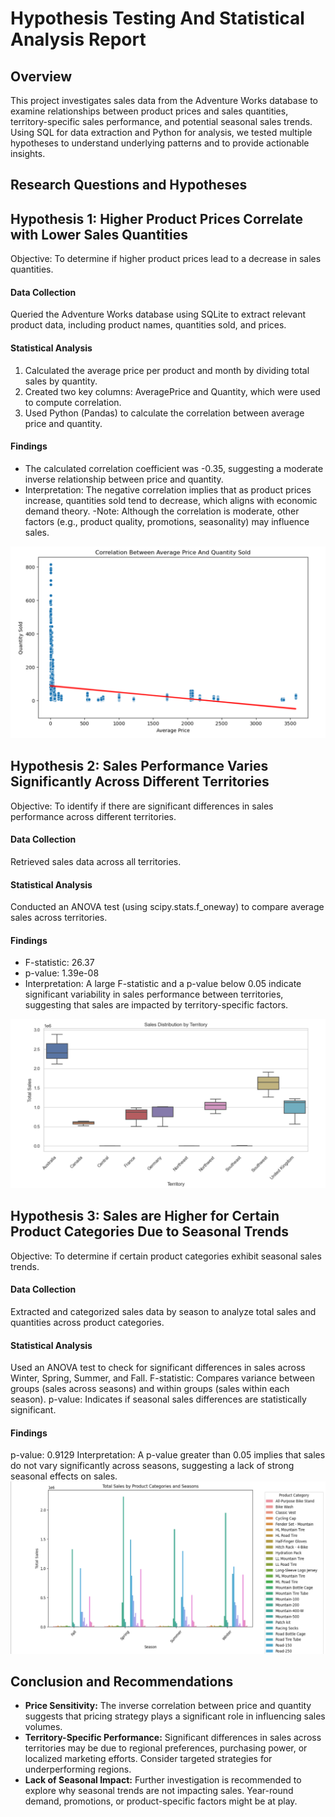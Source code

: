 # Hypothesis Testing And Statistical Analysis Report
## Overview

This project investigates sales data from the Adventure Works database to examine relationships between product prices and sales quantities, territory-specific sales performance, and potential seasonal sales trends. Using SQL for data extraction and Python for analysis, we tested multiple hypotheses to understand underlying patterns and to provide actionable insights.

## Research Questions and Hypotheses
## Hypothesis 1: Higher Product Prices Correlate with Lower Sales Quantities
Objective: To determine if higher product prices lead to a decrease in sales quantities.
#### Data Collection
Queried the Adventure Works database using SQLite to extract relevant product data, including product names, quantities sold, and prices.
#### Statistical Analysis
1. Calculated the average price per product and month by dividing total sales by quantity.
2. Created two key columns: AveragePrice and Quantity, which were used to compute correlation.
3. Used Python (Pandas) to calculate the correlation between average price and quantity.
#### Findings
- The calculated correlation coefficient was -0.35, suggesting a moderate inverse relationship between price and quantity.
- Interpretation: The negative correlation implies that as product prices increase, quantities sold tend to decrease, which aligns with economic demand theory.
-Note: Although the correlation is moderate, other factors (e.g., product quality, promotions, seasonality) may influence sales.

![](https://github.com/calua-83/Hypothesis_testing_and_Statistical_Analysis/blob/main/Correlationbetween%20_Averageprice_Quantity.png?raw=true)

## Hypothesis 2: Sales Performance Varies Significantly Across Different Territories

Objective: To identify if there are significant differences in sales performance across different territories.

#### Data Collection
Retrieved sales data across all territories.
#### Statistical Analysis
Conducted an ANOVA test (using scipy.stats.f_oneway) to compare average sales across territories.
#### Findings
- F-statistic: 26.37
- p-value: 1.39e-08
- Interpretation: A large F-statistic and a p-value below 0.05 indicate significant variability in sales performance between territories, suggesting that sales are impacted by territory-specific factors.
     
![](https://github.com/calua-83/Hypothesis_testing_and_Statistical_Analysis/blob/main/sales_discribution_by_territory.png?raw=true)
     
## Hypothesis 3: Sales are Higher for Certain Product Categories Due to Seasonal Trends 
Objective: To determine if certain product categories exhibit seasonal sales trends.
#### Data Collection
Extracted and categorized sales data by season to analyze total sales and quantities across product categories.
#### Statistical Analysis
Used an ANOVA test to check for significant differences in sales across Winter, Spring, Summer, and Fall.
F-statistic: Compares variance between groups (sales across seasons) and within groups (sales within each season).
p-value: Indicates if seasonal sales differences are statistically significant.
#### Findings
p-value: 0.9129
Interpretation: A p-value greater than 0.05 implies that sales do not vary significantly across seasons, suggesting a lack of strong seasonal effects on sales.
   ![](https://github.com/calua-83/Hypothesis_testing_and_Statistical_Analysis/blob/main/seasonal_trends.png?raw=true)
## Conclusion and Recommendations
- **Price Sensitivity:** The inverse correlation between price and quantity suggests that pricing strategy plays a significant role in influencing sales volumes.
- **Territory-Specific Performance:** Significant differences in sales across territories may be due to regional preferences, purchasing power, or localized marketing efforts. Consider targeted strategies for underperforming regions.
- **Lack of Seasonal Impact:** Further investigation is recommended to explore why seasonal trends are not impacting sales. Year-round demand, promotions, or product-specific factors might be at play.
    



